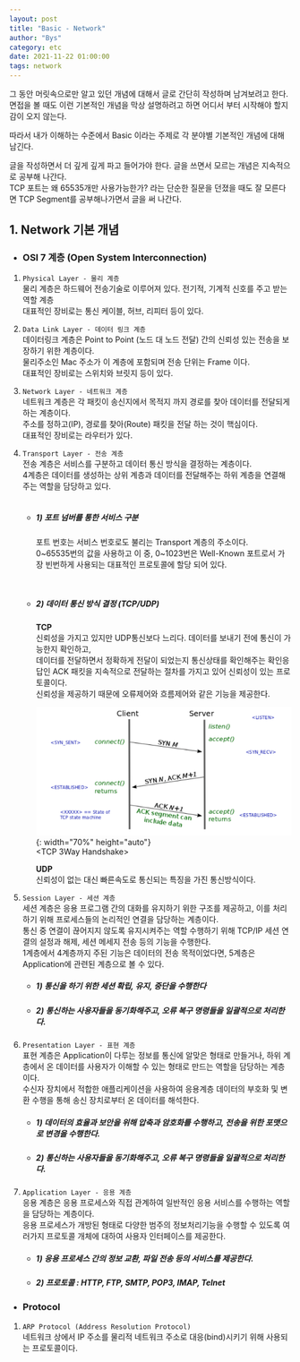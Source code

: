 ```yaml
---
layout: post
title: "Basic - Network"
author: "Bys"
category: etc
date: 2021-11-22 01:00:00
tags: network
---
```


그 동안 머릿속으로만 알고 있던 개념에 대해서 글로 간단히 작성하며 남겨보려고 한다.  
면접을 볼 때도 이런 기본적인 개념을 막상 설명하려고 하면 어디서 부터 시작해야 할지 감이 오지 않는다.  

따라서 내가 이해하는 수준에서 Basic 이라는 주제로 각 분야별 기본적인 개념에 대해 남긴다.  

글을 작성하면서 더 깊게 깊게 파고 들어가야 한다. 글을 쓰면서 모르는 개념은 지속적으로 공부해 나간다.  
TCP 포트는 왜 65535개만 사용가능한가? 라는 단순한 질문을 던졌을 때도 잘 모른다면 TCP Segment를 공부해나가면서 글을 써 나간다.  


## 1. Network 기본 개념
+ ### OSI 7 계층 (Open System Interconnection)  

1. `Physical Layer - 물리 계층`  
   물리 계층은 하드웨어 전송기술로 이루어져 있다. 전기적, 기계적 신호를 주고 받는 역할 계층  
   대표적인 장비로는 통신 케이블, 허브, 리피터 등이 있다.  

2. `Data Link Layer - 데이터 링크 계층`  
   데이터링크 계층은 Point to Point (노드 대 노드 전달) 간의 신뢰성 있는 전송을 보장하기 위한 계층이다.  
   물리주소인 Mac 주소가 이 계층에 포함되며 전송 단위는 Frame 이다.  
   대표적인 장비로는 스위치와 브릿지 등이 있다.  


3. `Network Layer - 네트워크 계층`  
   네트워크 계층은 각 패킷이 송신지에서 목적지 까지 경로를 찾아 데이터를 전달되게 하는 계층이다.  
   주소를 정하고(IP), 경로를 찾아(Route) 패킷을 전달 하는 것이 핵심이다.  
   대표적인 장비로는 라우터가 있다.  

4. `Transport Layer - 전송 계층`  
   전송 계층은 서비스를 구분하고 데이터 통신 방식을 결정하는 계층이다.  
   4계층은 데이터를 생성하는 상위 계층과 데이터를 전달해주는 하위 계층을 연결해주는 역할을 담당하고 있다.  
   <br>
   
     + ##### 1) 포트 넘버를 통한 서비스 구분  
       포트 번호는 서비스 번호로도 불리는 Transport 계층의 주소이다.  
       0~65535번의 값을 사용하고 이 중, 0~1023번은 Well-Known 포트로서 가장 빈번하게 사용되는 대표적인 프로토콜에 할당 되어 있다.  

       <br>
     
     + ##### 2) 데이터 통신 방식 결정 (TCP/UDP)  
         **TCP**  
         신뢰성을 가지고 있지만 UDP통신보다 느리다. 데이터를 보내기 전에 통신이 가능한지 확인하고,  
         데이터를 전달하면서 정확하게 전달이 되었는지 통신상태를 확인해주는 확인응답인 ACK 패킷을 지속적으로 전달하는 절차를 가지고 있어 신뢰성이 있는 프로토콜이다.  
         신뢰성을 제공하기 때문에 오류제어와 흐름제어와 같은 기능을 제공한다.  
         
         ![net1](/assets/it/etc/basic/network/net1.png){: width="70%" height="auto"}   
         \<TCP 3Way Handshake\>  
       
         **UDP**  
         신뢰성이 없는 대신 빠른속도로 통신되는 특징을 가진 통신방식이다.  


5. `Session Layer - 세션 계층`  
   세션 계층은 응용 프로그램 간의 대화를 유지하기 위한 구조를 제공하고, 이를 처리하기 위해 프로세스들의 논리적인 연결을 담당하는 계층이다.  
   통신 중 연결이 끊어지지 않도록 유지시켜주는 역할 수행하기 위해 TCP/IP 세션 연결의 설정과 해제, 세션 메세지 전송 등의 기능을 수행한다.  
   1계층에서 4계층까지 주된 기능은 데이터의 전송 목적이었다면, 5계층은 Application에 관련된 계층으로 볼 수 있다.  

   + ##### 1) 통신을 하기 위한 세션 확립, 유지, 중단을 수행한다  
   + ##### 2) 통신하는 사용자들을 동기화해주고, 오류 복구 명령들을 일괄적으로 처리한다.  


6. `Presentation Layer - 표현 계층`  
   표현 계층은 Application이 다루는 정보를 통신에 알맞은 형태로 만들거나, 하위 계층에서 온 데이터를 사용자가 이해할 수 있는 형태로 만드는 역할을 담당하는 계층이다.  
   수신자 장치에서 적합한 애플리케이션을 사용하여 응용계층 데이터의 부호화 및 변환 수행을 통해 송신 장치로부터 온 데이터를 해석한다.  

   + ##### 1) 데이터의 효율과 보안을 위해 압축과 암호화를 수행하고, 전송을 위한 포맷으로 변경을 수행한다.  
   + ##### 2) 통신하는 사용자들을 동기화해주고, 오류 복구 명령들을 일괄적으로 처리한다.  
   
7. `Application Layer - 응용 계층`  
   응용 계층은 응용 프로세스와 직접 관계하여 일반적인 응용 서비스를 수행하는 역할을 담당하는 계층이다.  
   응용 프로세스가 개방된 형태로 다양한 범주의 정보처리기능을 수행할 수 있도록 여러가지 프로토콜 개체에 대하여 사용자 인터페이스를 제공한다.  

   + ##### 1) 응용 프로세스 간의 정보 교환, 파일 전송 등의 서비스를 제공한다.  
   + ##### 2) 프로토콜 : HTTP, FTP, SMTP, POP3, IMAP, Telnet  



+ ### Protocol

1. `ARP Protocol (Address Resolution Protocol)`  
    네트워크 상에서 IP 주소를 물리적 네트워크 주소로 대응(bind)시키기 위해 사용되는 프로토콜이다.  